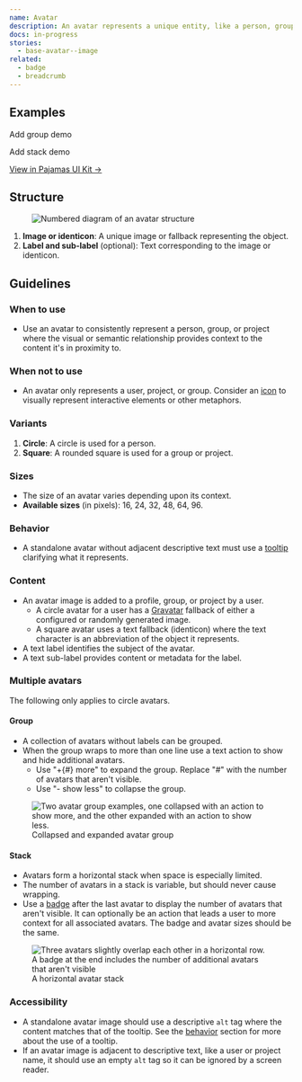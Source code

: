 ```yaml
---
name: Avatar
description: An avatar represents a unique entity, like a person, group, or project.
docs: in-progress
stories:
  - base-avatar--image
related:
  - badge
  - breadcrumb
---
```


## Examples

<story-viewer story-name="base-avatar--image" title="Avatar image"></story-viewer>

<story-viewer story-name="base-avatar-labeled--default" title="Labeled avatar"></story-viewer>

<admonition type="todo">Add group demo</admonition>

<admonition type="todo">Add stack demo</admonition>

[View in Pajamas UI Kit →](https://www.figma.com/file/qEddyqCrI7kPSBjGmwkZzQ/Component-library?node-id=425%3A2)

## Structure

<figure class="figure" role="figure" aria-label="Avatar structure">
  <img class="figure-img" src="/img/avatar-structure.svg" alt="Numbered diagram of an avatar structure" role="img" />
</figure>

1. **Image or identicon**: A unique image or fallback representing the object. 
1. **Label and sub-label** (optional): Text corresponding to the image or identicon.

## Guidelines

### When to use

- Use an avatar to consistently represent a person, group, or project where the visual or semantic relationship provides context to the content it's in proximity to.

### When not to use

- An avatar only represents a user, project, or group. Consider an [icon](/product-foundations/iconography) to visually represent interactive elements or other metaphors.

### Variants

1. **Circle**: A circle is used for a person.
1. **Square**: A rounded square is used for a group or project.

### Sizes

- The size of an avatar varies depending upon its context.
- **Available sizes** (in pixels): 16, 24, 32, 48, 64, 96.

### Behavior

- A standalone avatar without adjacent descriptive text must use a [tooltip](/components/tooltip) clarifying what it represents.

### Content

- An avatar image is added to a profile, group, or project by a user.
  - A circle avatar for a user has a [Gravatar](https://gravatar.com) fallback of either a configured or randomly generated image.
  - A square avatar uses a text fallback (identicon) where the text character is an abbreviation of the object it represents.
- A text label identifies the subject of the avatar.
- A text sub-label provides content or metadata for the label.

### Multiple avatars

The following only applies to circle avatars.

#### Group

- A collection of avatars without labels can be grouped.
- When the group wraps to more than one line use a text action to show and hide additional avatars.
  - Use "+{#} more" to expand the group. Replace "#" with the number of avatars that aren't visible.
  - Use "- show less" to collapse the group.

<figure class="figure" role="figure" aria-label="Collapsed and expanded avatar group">
  <img class="figure-img" src="/img/avatar-group.svg" alt="Two avatar group examples, one collapsed with an action to show more, and the other expanded with an action to show less." role="img" />
  <figcaption class="figure-caption">Collapsed and expanded avatar group</figcaption>
</figure>

#### Stack

- Avatars form a horizontal stack when space is especially limited.
- The number of avatars in a stack is variable, but should never cause wrapping.
- Use a [badge](/components/badge) after the last avatar to display the number of avatars that aren't visible. It can optionally be an action that leads a user to more context for all associated avatars. The badge and avatar sizes should be the same.

<figure class="figure" role="figure" aria-label="A horizontal avatar stack">
  <img class="figure-img" src="/img/avatar-stack.svg" alt="Three avatars slightly overlap each other in a horizontal row. A badge at the end includes the number of additional avatars that aren't visible" role="img" />
  <figcaption class="figure-caption">A horizontal avatar stack</figcaption>
</figure>

### Accessibility

- A standalone avatar image should use a descriptive `alt` tag where the content matches that of the tooltip. See the [behavior](#behavior) section for more about the use of a tooltip.
- If an avatar image is adjacent to descriptive text, like a user or project name, it should use an empty `alt` tag so it can be ignored by a screen reader.
